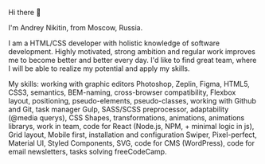  Hi there 👋

 I'm Andrey Nikitin, from Moscow, Russia.

 I am a HTML/CSS developer with holistic knowledge of software development. Highly motivated, strong ambition and regular work improves me to become better and better every day. I'd like to find great team, where I will be able to realize my potential and apply my skills.
 
 My skills: working with graphic editors Photoshop, Zeplin, Figma, HTML5, CSS3, semantics, BEM-naming, cross-browser compatibility, Flexbox layout, positioning, pseudo-elements, pseudo-classes, working with Github and Git, task manager Gulp, SASS/SCSS preprocessor, adaptability (@media querys), CSS Shapes, transformations, animations, animations librarys, work in team, code for React (Node.js, NPM, + minimal logic in js), Grid layout, Mobile first, installation and configuration Swiper, Pixel-perfect, Material UI, Styled Components, SVG, code for CMS (WordPress), code for email newsletters, tasks solving freeCodeCamp.
